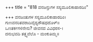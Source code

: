 +++
title = "818 ವನಜನ್ತುಗಳ ಸಸ್ಯಮೂಲಿಕಾಹಾರದಿಂ"

+++
ವನಜಂತುಗಳ ಸಸ್ಯಮೂಲಿಕಾಹಾರದಿಂ।  
ಗುಣವನರಿತವರಾದಿವೈದ್ಯರೌಷಧದೊಳ್॥  
ಒಣತರ್ಕಗಳಿನೇನು? ಜೀವನದ ವಿವಿಧರಸ-।  
ದನುಭವದಿ ತತ್ತ್ವವೆಲೊ - ಮಂಕುತಿಮ್ಮ॥  

